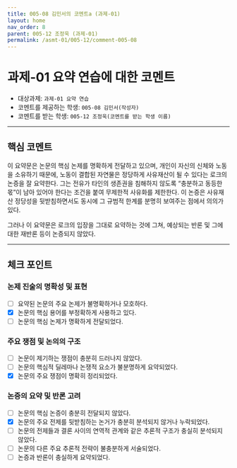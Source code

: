 ```yaml
---
title: 005-08 김민서의 코멘트a (과제-01) 
layout: home
nav_order: 8
parent: 005-12 조정욱 (과제-01)
permalink: /asmt-01/005-12/comment-005-08
---
```


# 과제-01 요약 연습에 대한 코멘트

- 대상과제: `과제-01 요약 연습`
- 코멘트를 제공하는 학생: `005-08 김민서(작성자)` 
- 코멘트를 받는 학생: `005-12 조정욱(코멘트를 받는 학생 이름)` 

---

## 핵심 코멘트

이 요약문은 논문의 핵심 논제를 명확하게 전달하고 있으며, 개인이 자신의 신체와 노동을 소유하기 때문에, 노동이 결합된 자연물은 정당하게 사유재산이 될 수 있다는 로크의 논증을 잘 요약한다. 그는 전유가 타인의 생존권을 침해하지 않도록 “충분하고 동등한 몫”이 남아 있어야 한다는 조건을 붙여 무제한적 사유화를 제한한다. 이 논증은 사유재산 정당성을 뒷받침하면서도 동시에 그 규범적 한계를 분명히 보여주는 점에서 의의가 있다.

그러나 이 요약문은 로크의 입장을 그대로 요약하는 것에 그쳐, 예상되는 반론 및 그에 대한 재반론 등이 논증되지 않았다.

---

## 체크 포인트

### 논제 진술의 명확성 및 표현  
- [ ] 요약된 논문의 주요 논제가 불명확하거나 모호하다.  
- [x] 논문의 핵심 용어를 부정확하게 사용하고 있다.  
- [ ] 논문의 핵심 논제가 명확하게 전달되었다.  

### 주요 쟁점 및 논의의 구조  
- [ ] 논문이 제기하는 쟁점이 충분히 드러나지 않았다.  
- [ ] 논문의 핵심적 딜레마나 논쟁적 요소가 불분명하게 요약되었다.  
- [x] 논문의 주요 쟁점이 명확히 정리되었다.  

### 논증의 요약 및 반론 고려  
- [ ] 논문의 핵심 논증이 충분히 전달되지 않았다.  
- [x] 논문의 주요 전제를 뒷받침하는 논거가 충분히 분석되지 않거나 누락되었다.  
- [ ] 논문의 전제들과 결론 사이의 연역적 관계와 같은 추론적 구조가 충실히 분석되지 않았다.  
- [ ] 논문의 다른 주요 추론적 전략이 불충분하게 서술되었다.
- [ ] 논증과 반론이 충실하게 요약되었다. 